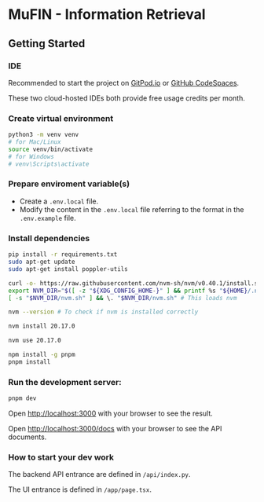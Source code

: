 # MuFIN - Information Retrieval

## Getting Started

### IDE

Recommended to start the project on [GitPod.io](https://gitpod.io/workspaces) or [GitHub CodeSpaces](https://github.com/codespaces/new).

These two cloud-hosted IDEs both provide free usage credits per month.

### Create virtual environment

```bash
python3 -m venv venv
# for Mac/Linux
source venv/bin/activate
# for Windows
# venv\Scripts\activate
```

### Prepare enviroment variable(s)

- Create a `.env.local` file.
- Modify the content in the `.env.local` file referring to the format in the `.env.example` file.

### Install dependencies

```bash
pip install -r requirements.txt
sudo apt-get update
sudo apt-get install poppler-utils

curl -o- https://raw.githubusercontent.com/nvm-sh/nvm/v0.40.1/install.sh | bash
export NVM_DIR="$([ -z "${XDG_CONFIG_HOME-}" ] && printf %s "${HOME}/.nvm" || printf %s "${XDG_CONFIG_HOME}/nvm")"
[ -s "$NVM_DIR/nvm.sh" ] && \. "$NVM_DIR/nvm.sh" # This loads nvm

nvm --version # To check if nvm is installed correctly

nvm install 20.17.0

nvm use 20.17.0

npm install -g pnpm
pnpm install
```

### Run the development server:

```bash
pnpm dev
```

Open [http://localhost:3000](http://localhost:3000) with your browser to see the result.

Open [http://localhost:3000/docs](http://localhost:3000/docs) with your browser to see the API documents.

### How to start your dev work

The backend API entrance are defined in `/api/index.py`.

The UI entrance is defined in `/app/page.tsx`.

<!-- ## Additional Commands for Convenience

```bash
uvicorn app.index:app --reload
```
```bash
pip freeze > requirements.txt
```
```bash
deactivate
``` -->
